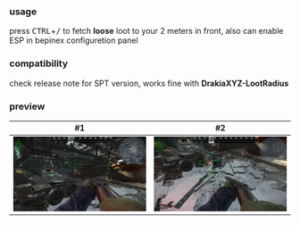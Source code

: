 ### usage
press <kbd>CTRL</kbd>+<kbd>/</kbd> to fetch **loose** loot to your 2 meters in front, also can enable ESP in bepinex configuretion panel

### compatibility
check release note for SPT version, works fine with **DrakiaXYZ-LootRadius**

### preview
|#1|#2|
|-|-|
|![#1](./assets/1.jpg)|![#2](./assets/2.jpg)|